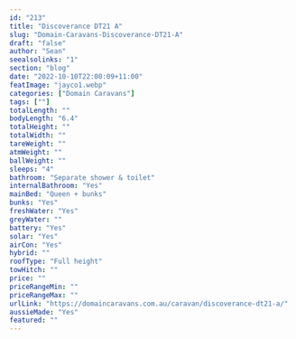 ```yaml
---
id: "213"
title: "Discoverance DT21 A"
slug: "Domain-Caravans-Discoverance-DT21-A"
draft: "false"
author: "Sean"
seealsolinks: "1"
section: "blog"
date: "2022-10-10T22:00:09+11:00"
featImage: "jayco1.webp"
categories: ["Domain Caravans"]
tags: [""]
totalLength: ""
bodyLength: "6.4"
totalHeight: ""
totalWidth: ""
tareWeight: ""
atmWeight: ""
ballWeight: ""
sleeps: "4"
bathroom: "Separate shower & toilet"
internalBathroom: "Yes"
mainBed: "Queen + bunks"
bunks: "Yes"
freshWater: "Yes"
greyWater: ""
battery: "Yes"
solar: "Yes"
airCon: "Yes"
hybrid: ""
roofType: "Full height"
towHitch: ""
price: ""
priceRangeMin: ""
priceRangeMax: ""
urlLink: "https://domaincaravans.com.au/caravan/discoverance-dt21-a/"
aussieMade: "Yes"
featured: ""
---
```

